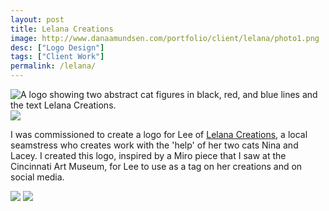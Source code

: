 ```yaml
---
layout: post
title: Lelana Creations
image: http://www.danaamundsen.com/portfolio/client/lelana/photo1.png
desc: ["Logo Design"]
tags: ["Client Work"]
permalink: /lelana/
---
```


![A logo showing two abstract cat figures in black, red, and blue lines and the text Lelana Creations.](http://www.danaamundsen.com/portfolio/client/lelana/lelana.png)
![](http://www.danaamundsen.com/portfolio/client/lelana/textonly.png)

I was commissioned to create a logo for Lee of [Lelana Creations](https://www.facebook.com/LelanaCreations), a local seamstress who creates work with the 'help' of her two cats Nina and Lacey. I created this logo, inspired by a Miro piece that I saw at the Cincinnati Art Museum, for Lee to use as a tag on her creations and on social media.

![](http://www.danaamundsen.com/portfolio/client/lelana/photo1.png)
![](http://www.danaamundsen.com/portfolio/client/lelana/photo2.png)
